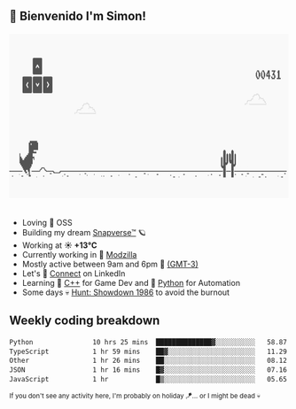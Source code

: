 <h2>🤙 <b>Bienvenido I'm Simon!&nbsp;</b></h2>

<section>
  <img src="./static/banner.gif" height=300 width=1000>
</section>

<br>

<ul>
  <li>
     Loving 🤍 OSS
  </li>
  <li>
    Building my dream&nbsp;<a href=https://github.com/snapverse target=_blank>Snapverse™</a> 🪐
  </li>
  <li>
		<!--START_SECTION:weather-->
		Working at <b>☀️   +13°C</b>
		<!--END_SECTION:weather-->
  </li>
  <li>
    Currently working in 💬&nbsp;<a href=https://github.com/itssimmons?tab=repositories&q=modzilla&type=source&language=&sort= target=_blank>Modzilla</a>
  </li>
  <li>
    Mostly active between 9am and 6pm 🚩 <a href=https://onlinealarmkur.com/world/es target=_blank>(GMT-3)</a>
  </li>
  <li>
    Let's 🔗&nbsp;<a href=https://www.linkedin.com/in/itssimmons target=_blank>Connect</a> on LinkedIn
  </li>
  <li>
    Learning 👴&nbsp;<a href=https://images3.memedroid.com/images/UPLOADED755/65f2bce6734f6.webp target=_blank>C++</a> for Game Dev and 🐍&nbsp;<a href=https://qph.cf2.quoracdn.net/main-qimg-4472b6229cb75bf66ab531f3ebd4f975-lq target=_blank>Python</a> for Automation
  </li>
  <li>
    Some days 💀&nbsp;<a href=https://www.huntshowdown.com target=_blank>Hunt: Showdown 1986</a> to avoid the burnout
  </li>
</ul>

<h2><b>Weekly coding breakdown </b></h2>

<!--START_SECTION:waka-->

```txt
Python               10 hrs 25 mins  ██████████████▓░░░░░░░░░░   58.87 %
TypeScript           1 hr 59 mins    ██▓░░░░░░░░░░░░░░░░░░░░░░   11.29 %
Other                1 hr 26 mins    ██░░░░░░░░░░░░░░░░░░░░░░░   08.12 %
JSON                 1 hr 16 mins    █▓░░░░░░░░░░░░░░░░░░░░░░░   07.16 %
JavaScript           1 hr            █▒░░░░░░░░░░░░░░░░░░░░░░░   05.65 %
```

<!--END_SECTION:waka-->

<sup>If you don't see any activity here, I'm probably on holiday 🪁... or I might be dead 💀</sup>
